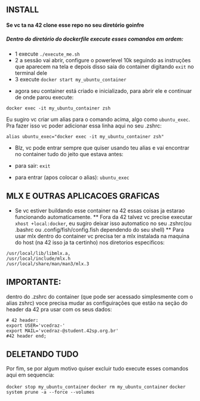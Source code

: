 ## INSTALL

#### Se vc ta na 42 clone esse repo no seu diretório goinfre

##### Dentro do diretório do dockerfile execute esses comandos em ordem:

- 1 execute `./execute_me.sh`
- 2 a sessão vai abrir, configure o powerlevel 10k seguindo as instruções que
  aparecem na tela e depois disso saia do container digitando `exit` no terminal
  dele
- 3 execute `docker start my_ubuntu_container`

* agora seu container está criado e inicializado, para abrir ele e continuar de onde parou execute:

`docker exec -it my_ubuntu_container zsh`

Eu sugiro vc criar um alias para o comando acima, algo como `ubuntu_exec`.
Pra fazer isso vc poder adicionar essa linha aqui no seu .zshrc: 

`alias ubuntu_exec="docker exec -it my_ubuntu_container zsh"`

* Blz, vc pode entrar sempre que quiser usando teu alias e vai encontrar
  no container tudo do jeito que estava antes:

* para sair:
`exit`
* para entrar (apos colocar o alias):
`ubuntu_exec`
 
## MLX E OUTRAS APLICACOES GRAFICAS
* Se vc estiver buildando esse container na 42 essas coisas ja estarao funcionando automaticamente.
** Fora da 42 talvez vc precise executar `xhost +local:docker`, eu sugiro deixar isso automatico no seu .zshrc(ou .bashrc ou .config/fish/config.fish dependendo do seu shell)
** Para usar mlx dentro do container vc precisa ter a mlx instalada na maquina do host (na 42 isso ja ta certinho) nos 
diretorios especificos:
```
/usr/local/lib/libmlx.a,
/usr/local/include/mlx.h
/usr/local/share/man/man3/mlx.3
```

## IMPORTANTE:
dentro do .zshrc do container (que pode ser acessado simplesmente com o alias
zshrc) voce precisa mudar as configuirações que estão na seção do header da 42
pra usar com os seus dados:

```
# 42 header:
export USER='vcedraz-'
export MAIL='vcedraz-@student.42sp.org.br'
#42 header end;
```

## DELETANDO TUDO


Por fim, se por algum motivo quiser excluir tudo execute esses comandos aqui em sequencia:

`docker stop my_ubuntu_container`
`docker rm my_ubuntu_container`
`docker system prune -a --force --volumes`
